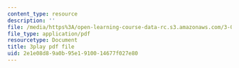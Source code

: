 ```yaml
---
content_type: resource
description: ''
file: /media/https%3A/open-learning-course-data-rc.s3.amazonaws.com/3-091sc-introduction-to-solid-state-chemistry-fall-2010/2e1e08d89a0b95e1910014677f027e80_FfBc3M5EaeU.pdf
file_type: application/pdf
resourcetype: Document
title: 3play pdf file
uid: 2e1e08d8-9a0b-95e1-9100-14677f027e80
---
```

